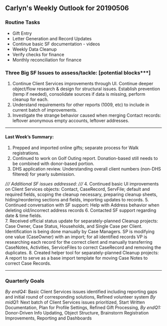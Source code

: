 ## Carlyn's Weekly Outlook for 20190506
### Routine Tasks
* Gift Entry
* Letter Generation and Record Updates
* Continue basic SF documentation - videos
* Weekly Data Cleanup
* Verify checks for finance
* Monthly reconciliation for finance

### Three Big SF Issues to assess/tackle: [potential blocks***]
1. Continue Client Services improvements through UI.  Continue deeper object/flow research & design for structural issues.  Establish prevention (temp if needed), consolidate sources if data is missing, perform cleanup for each.
2. Understand requirements for other reports (1009, etc) to include in current batch of improvements.
3. Investigate the strange behavior caused when merging Contact records: leftover anonymous empty accounts, leftover addresses.

- - - -
#### Last Week’s Summary:
1. Prepped and imported online gifts; separate process for Walk registrations.  
2. Continued to work on Golf Outing report.  Donation-based still needs to be combined with donor-based portion.  
3. DHS application review.  Understanding overall client numbers (non-DHS filtered) for yearly submission.  

*/// Additional SF issues addressed: ///*
4. Continued basic UI improvements on Client Services objects: Contact, CaseRecord, ServFile; default and required fields, scoping the cleanup necessary, preparing cleanup sheets, hiding/reordering sections and fields, importing updates to records.
5. Continued conversation with SF support: Help with Address behavior when deleting old/incorrect address records
6. Contacted SF support regarding date & time fields.  
7. Received official status update for separately-planned Cleanup projects:  Case Owner, Case Status, Households, and Single Case per Client.  Identification is being done manually by Case Managers.  SP is modifying one value (CaseOwner) with an import; for all identified records VP is researching each record for the correct client and manually transferring CaseNotes, Activities, ServiceFiles to correct CaseRecord and removing the duplicates.
8. Created helper tool for separately-planned Cleanup projects: A report to serve as a base import template for moving Case Notes to correct Case Records.

- - - -
### Quarterly Goals
*By endQ4:* Basic Client Services issues identified including reporting gaps and initial round of corresponding solutions, Refined volunteer system
*By midQ1:* Next batch of Client Services issues prioritized, Start Written Documentation, Plan for Profile Settings, Refined Gift Processing,
*By endQ1:* Donor-Driven Info Updating, Object Structure, Brainstorm Registration Improvements, Reporting and Dashboards